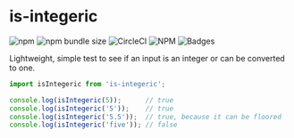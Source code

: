 # is-integeric
![npm](https://img.shields.io/npm/v/is-integeric.svg)
![npm bundle size](https://img.shields.io/bundlephobia/min/is-integeric.svg)
![CircleCI](https://img.shields.io/circleci/build/github/tdukart/is-integeric.svg)
![NPM](https://img.shields.io/npm/l/is-integeric.svg)
![Badges](https://img.shields.io/badge/badges-5-informational.svg)

Lightweight, simple test to see if an input is an integer or can be converted to one.

```js
import isIntegeric from 'is-integeric';

console.log(isIntegeric(5));      // true
console.log(isIntegeric('5'));    // true
console.log(isIntegeric('5.5'));  // true, because it can be floored
console.log(isIntegeric('five')); // false
```
